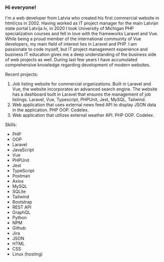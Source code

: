 ### Hi everyone!

I'm a web developer from Latvia who created his first commercial website in html/css in 2002. 
Having worked as IT project manager for the main Latvian state portal Latvija.lv, in 2020 I took University of Michigan PHP specialization courses and fell in love with the frameworks Laravel and Vue. While being a proud member of the international community of Vue developers, my main field of interest lies in Laravel and PHP. I am passionate to code myself, but IT project management experience and business IT education gives me a deep understanding of the business side of web projects as well. During last few years I have accumulated comprehensive knowledge regarding development of modern websites.

Recent projects:
1. Job listing website for commercial organizations. Built in Laravel and Vue, the website incorporates an advanced search engine. The website has a dashboard built in Laravel that ensures the management of job listings. Laravel, Vue, Typescript, PHPUnit, Jest, MySQL, Tailwind.
2. Web application that uses external news feed API to display JSON data in the application. PHP OOP. Codelex.
3. Web application that utilizes external weather API. PHP OOP. Codelex.

Skills:
- PHP
- OOP
- Laravel
- JavaScript
- Vue
- PHPUnit
- Jest
- TypeScript
- Postman
- Axios
- MySQL
- SQLite
- Tailwind
- Bootstrap
- REST API
- GraphQL
- Python
- NPM
- Github
- Jira
- JSON
- HTML
- CSS
- Linux (hosting)






<!--
**azemitis/azemitis** is a ✨ _special_ ✨ repository because its `README.md` (this file) appears on your GitHub profile.

Here are some ideas to get you started:

- 🔭 I’m currently working on ...
- 🌱 I’m currently learning ...
- 👯 I’m looking to collaborate on ...
- 🤔 I’m looking for help with ...
- 💬 Ask me about ...
- 📫 How to reach me: ...
- 😄 Pronouns: ...
- ⚡ Fun fact: ...
-->
